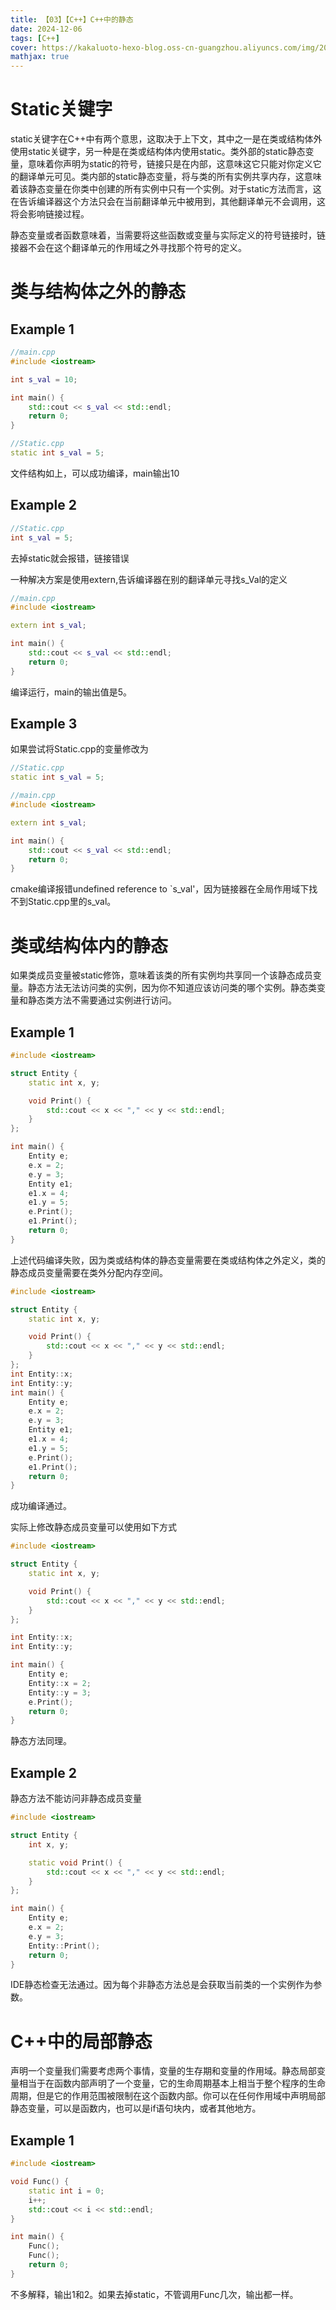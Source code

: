 ```yaml
---
title: 【03】【C++】C++中的静态
date: 2024-12-06
tags: [C++]
cover: https://kakaluoto-hexo-blog.oss-cn-guangzhou.aliyuncs.com/img/2023_12_05_1.webp
mathjax: true
---
```


# Static关键字

static关键字在C++中有两个意思，这取决于上下文，其中之一是在类或结构体外使用static关键字，另一种是在类或结构体内使用static。类外部的static静态变量，意味着你声明为static的符号，链接只是在内部，这意味这它只能对你定义它的翻译单元可见。类内部的static静态变量，将与类的所有实例共享内存，这意味着该静态变量在你类中创建的所有实例中只有一个实例。对于static方法而言，这在告诉编译器这个方法只会在当前翻译单元中被用到，其他翻译单元不会调用，这将会影响链接过程。

静态变量或者函数意味着，当需要将这些函数或变量与实际定义的符号链接时，链接器不会在这个翻译单元的作用域之外寻找那个符号的定义。
# 类与结构体之外的静态
## Example 1

```cpp
//main.cpp
#include <iostream>

int s_val = 10;

int main() {
    std::cout << s_val << std::endl;
    return 0;
}
```

```cpp
//Static.cpp
static int s_val = 5;
```

文件结构如上，可以成功编译，main输出10

## Example 2

```cpp
//Static.cpp
int s_val = 5;
```

去掉static就会报错，链接错误

一种解决方案是使用extern,告诉编译器在别的翻译单元寻找s_Val的定义

```cpp
//main.cpp
#include <iostream>

extern int s_val;

int main() {
    std::cout << s_val << std::endl;
    return 0;
}
```

编译运行，main的输出值是5。

## Example 3

如果尝试将Static.cpp的变量修改为

```cpp
//Static.cpp
static int s_val = 5;
```

```cpp
//main.cpp
#include <iostream>

extern int s_val;

int main() {
    std::cout << s_val << std::endl;
    return 0;
}
```

cmake编译报错undefined reference to `s_val'，因为链接器在全局作用域下找不到Static.cpp里的s_val。

# 类或结构体内的静态

如果类成员变量被static修饰，意味着该类的所有实例均共享同一个该静态成员变量。静态方法无法访问类的实例，因为你不知道应该访问类的哪个实例。静态类变量和静态类方法不需要通过实例进行访问。

## Example 1

```cpp
#include <iostream>

struct Entity {
    static int x, y;

    void Print() {
        std::cout << x << "," << y << std::endl;
    }
};

int main() {
    Entity e;
    e.x = 2;
    e.y = 3;
    Entity e1;
    e1.x = 4;
    e1.y = 5;
    e.Print();
    e1.Print();
    return 0;
}
```

上述代码编译失败，因为类或结构体的静态变量需要在类或结构体之外定义，类的静态成员变量需要在类外分配内存空间。

```cpp
#include <iostream>

struct Entity {
    static int x, y;

    void Print() {
        std::cout << x << "," << y << std::endl;
    }
};
int Entity::x;
int Entity::y;
int main() {
    Entity e;
    e.x = 2;
    e.y = 3;
    Entity e1;
    e1.x = 4;
    e1.y = 5;
    e.Print();
    e1.Print();
    return 0;
}
```

成功编译通过。

实际上修改静态成员变量可以使用如下方式

```cpp
#include <iostream>

struct Entity {
    static int x, y;

    void Print() {
        std::cout << x << "," << y << std::endl;
    }
};

int Entity::x;
int Entity::y;

int main() {
    Entity e;
    Entity::x = 2;
    Entity::y = 3;
    e.Print();
    return 0;
}
```

静态方法同理。

## Example 2

静态方法不能访问非静态成员变量

```cpp
#include <iostream>

struct Entity {
    int x, y;

    static void Print() {
        std::cout << x << "," << y << std::endl;
    }
};

int main() {
    Entity e;
    e.x = 2;
    e.y = 3;
    Entity::Print();
    return 0;
}
```

IDE静态检查无法通过。因为每个非静态方法总是会获取当前类的一个实例作为参数。

# C++中的局部静态

声明一个变量我们需要考虑两个事情，变量的生存期和变量的作用域。静态局部变量相当于在函数内部声明了一个变量，它的生命周期基本上相当于整个程序的生命周期，但是它的作用范围被限制在这个函数内部。你可以在任何作用域中声明局部静态变量，可以是函数内，也可以是if语句块内，或者其他地方。

## Example 1

```cpp
#include <iostream>

void Func() {
    static int i = 0;
    i++;
    std::cout << i << std::endl;
}

int main() {
    Func();
    Func();
    return 0;
}
```

不多解释，输出1和2。如果去掉static，不管调用Func几次，输出都一样。
